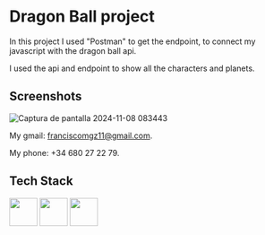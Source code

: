 
# **Dragon Ball project**


In this project I used "Postman" to get the endpoint, to connect my javascript with the dragon ball api.

I used the api and endpoint to show all the characters and planets.




## Screenshots

![Captura de pantalla 2024-11-08 083443](https://github.com/user-attachments/assets/fc948206-00f8-41a2-97bf-ae9720f8363d)



My gmail: franciscomgz11@gmail.com.

My phone: +34 680 27 22 79.


## **Tech Stack**

<img src="https://w7.pngwing.com/pngs/187/112/png-transparent-responsive-web-design-html-computer-icons-css3-world-wide-web-consortium-css-angle-text-rectangle-thumbnail.png" width="50" height="50"> <img src="https://img.icons8.com/?size=512&id=21278&format=png" width="50" height="50"> <img src="https://e7.pngegg.com/pngimages/220/595/png-clipart-javascript-logo-product-design-brand-angularjs-dashboard-templates-angle-text-thumbnail.png" width="50" height="50">







